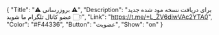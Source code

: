 {
"Title": "⚠️      بروزرسانی      ⚠️",
"Description": "برای دریافت نسخه مود شده جدید عضو کانال تلگرام ما شوید 👇🏻",
"Link": "https://t.me/+L_ZV6diwVAc2YTA0",
"Color": "#F44336",
"Button": "عضویت",
"Show": "on"
}
